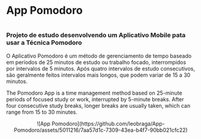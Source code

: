 # App Pomodoro
# <h3>Projeto de estudo desenvolvendo um Aplicativo Mobile pata usar a Técnica Pomodoro</h3>
O Aplicativo Pomodoro é um método de gerenciamento de tempo baseado em períodos de 25 minutos de estudo ou trabalho focado, interrompidos por intervalos de 5 minutos. Após quatro intervalos de estudo consecutivos, são geralmente feitos intervalos mais longos, que podem variar de 15 a 30 minutos.

The Pomodoro App is a time management method based on 25-minute periods of focused study or work, interrupted by 5-minute breaks. After four consecutive study breaks, longer breaks are usually taken, which can range from 15 to 30 minutes.


<div align="center">![App Pomodoro](https://github.com/leobraga/App-Pomodoro/assets/5011216/7aa57d1c-7309-43ea-b4f7-90bb021cfc22)</div>



